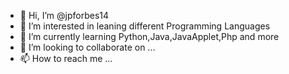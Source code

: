 - 👋 Hi, I’m @jpforbes14
- 👀 I’m interested in leaning different Programming Languages
- 🌱 I’m currently learning Python,Java,JavaApplet,Php and more
- 💞️ I’m looking to collaborate on ...
- 📫 How to reach me ...

<!---
jpforbes14/jpforbes14 is a ✨ special ✨ repository because its `README.md` (this file) appears on your GitHub profile.
You can click the Preview link to take a look at your changes.
--->
